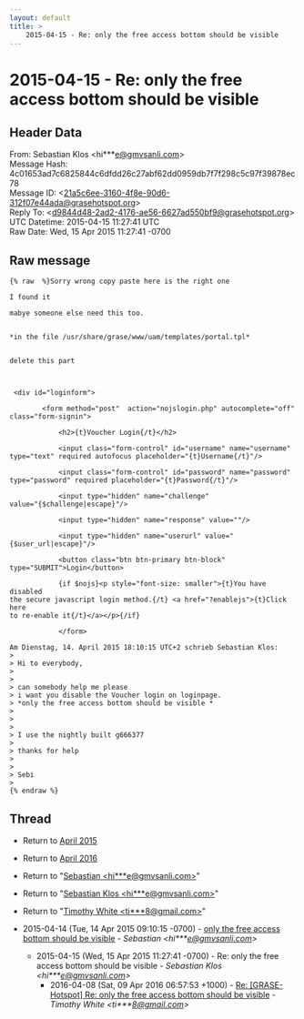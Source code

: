 ```yaml
---
layout: default
title: >
    2015-04-15 - Re: only the free access bottom should be visible
---
```


# 2015-04-15 - Re: only the free access bottom should be visible

## Header Data

From: Sebastian Klos \<hi***e@gmvsanli.com\><br>
Message Hash: 4c01653ad7c6825844c6dfdd26c27abf62dd0959db7f7f298c5c97f39878ec78<br>
Message ID: \<21a5c6ee-3160-4f8e-90d6-312f07e44ada@grasehotspot.org\><br>
Reply To: \<d9844d48-2ad2-4176-ae56-6627ad550bf9@grasehotspot.org\><br>
UTC Datetime: 2015-04-15 11:27:41 UTC<br>
Raw Date: Wed, 15 Apr 2015 11:27:41 -0700<br>

## Raw message

```
{% raw  %}Sorry wrong copy paste here is the right one

I found it

mabye someone else need this too.


*in the file /usr/share/grase/www/uam/templates/portal.tpl*


delete this part



 <div id="loginform">

        <form method="post"  action="nojslogin.php" autocomplete="off" 
class="form-signin">

            <h2>{t}Voucher Login{/t}</h2>

            <input class="form-control" id="username" name="username" 
type="text" required autofocus placeholder="{t}Username{/t}"/>

            <input class="form-control" id="password" name="password" 
type="password" required placeholder="{t}Password{/t}"/>

            <input type="hidden" name="challenge" 
value="{$challenge|escape}"/>

            <input type="hidden" name="response" value=""/>

            <input type="hidden" name="userurl" value="{$user_url|escape}"/>

            <button class="btn btn-primary btn-block" 
type="SUBMIT">Login</button>

            {if $nojs}<p style="font-size: smaller">{t}You have disabled 
the secure javascript login method.{/t} <a href="?enablejs">{t}Click here 
to re-enable it{/t}</a></p>{/if}

            </form>

Am Dienstag, 14. April 2015 18:10:15 UTC+2 schrieb Sebastian Klos:
>
> Hi to everybody,
>
>
> can somebody help me please 
> i want you disable the Voucher login on loginpage.
> *only the free access bottom should be visible *
>
>
>
> I use the nightly built g666377
>
> thanks for help
>
>
> Sebi
>
{% endraw %}
```

## Thread

+ Return to [April 2015](/archive/2015/04)
+ Return to [April 2016](/archive/2016/04)

+ Return to "[Sebastian <hi***e<span>@</span>gmvsanli.com>](/authors/hi___e_at_gmvsanli_com)"
+ Return to "[Sebastian Klos <hi***e<span>@</span>gmvsanli.com>](/authors/hi___e_at_gmvsanli_com)"
+ Return to "[Timothy White <ti***8<span>@</span>gmail.com>](/authors/ti___8_at_gmail_com)"

+ 2015-04-14 (Tue, 14 Apr 2015 09:10:15 -0700) - [only the free access bottom should be visible](/archive/2015/04/b27606ebacbc86c8c582b4655ca44e3b954b62bc17c7d5b852f2c621dd2267e1) - _Sebastian \<hi***e@gmvsanli.com\>_
  + 2015-04-15 (Wed, 15 Apr 2015 11:27:41 -0700) - Re: only the free access bottom should be visible - _Sebastian Klos \<hi***e@gmvsanli.com\>_
    + 2016-04-08 (Sat, 09 Apr 2016 06:57:53 +1000) - [Re: [GRASE-Hotspot] Re: only the free access bottom should be visible](/archive/2016/04/bbc88e9aab168b2f5907558d5be0d457a74ef51102e36544adb9c85f815fe9cb) - _Timothy White \<ti***8@gmail.com\>_

